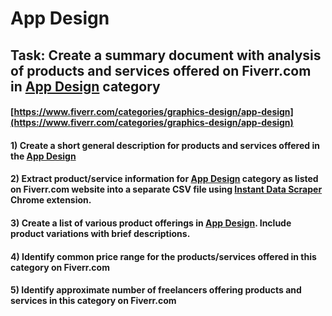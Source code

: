 # App Design
## Task: Create a summary document with analysis of products and services offered on Fiverr.com in [App Design](https://www.fiverr.com/categories/graphics-design/app-design) category
#### [https://www.fiverr.com/categories/graphics-design/app-design](https://www.fiverr.com/categories/graphics-design/app-design)
#### 1) Create a short general description for products and services offered in the [App Design](https://www.fiverr.com/categories/graphics-design/app-design)
#### 2) Extract product/service information for [App Design](https://www.fiverr.com/categories/graphics-design/app-design) category as listed on Fiverr.com website into a separate CSV file using [Instant Data Scraper](https://chrome.google.com/webstore/detail/instant-data-scraper/ofaokhiedipichpaobibbnahnkdoiiah) Chrome extension.
#### 3) Create a list of various product offerings in [App Design](https://www.fiverr.com/categories/graphics-design/app-design). Include product variations with brief descriptions.
#### 4) Identify common price range for the products/services offered in this category on Fiverr.com
#### 5) Identify approximate number of freelancers offering products and services in this category on Fiverr.com
